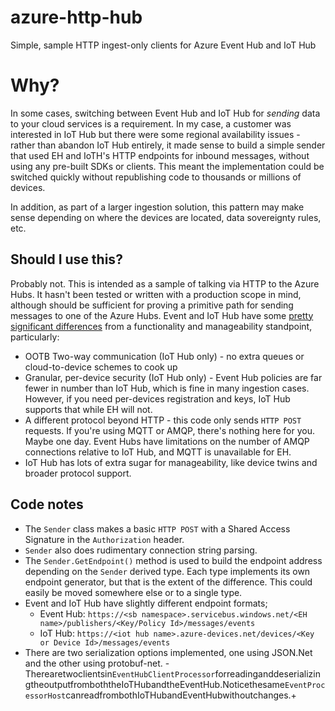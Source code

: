 # azure-http-hub
Simple, sample HTTP ingest-only clients for Azure Event Hub and IoT Hub

# Why?
In some cases, switching between Event Hub and IoT Hub for _sending_ data to your cloud services is a requirement. In my case, a customer was interested in IoT Hub but there were some regional availability issues - rather than abandon IoT Hub entirely, it made sense to build a simple sender that used EH and IoTH's HTTP endpoints for inbound messages, without using any pre-built SDKs or clients. This meant the implementation could be switched quickly without republishing code to thousands or millions of devices.

In addition, as part of a larger ingestion solution, this pattern may make sense depending on where the devices are located, data sovereignty rules, etc.

## Should I use this?
Probably not. This is intended as a sample of talking via HTTP to the Azure Hubs. It hasn't been tested or written with a production scope in mind, although should be sufficient for proving a primitive path for sending messages to one of the Azure Hubs. Event and IoT Hub have some [pretty significant differences](https://docs.microsoft.com/en-us/azure/iot-hub/iot-hub-compare-event-hubs) from a functionality and manageability standpoint, particularly:
- OOTB Two-way communication (IoT Hub only) - no extra queues or cloud-to-device schemes to cook up
- Granular, per-device security (IoT Hub only) - Event Hub policies are far fewer in number than IoT Hub, which is fine in many ingestion cases. However, if you need per-devices registration and keys, IoT Hub supports that while EH will not.
- A different protocol beyond HTTP - this code only sends `HTTP POST` requests. If you're using MQTT or AMQP, there's nothing here for you. Maybe one day. Event Hubs have limitations on the number of AMQP connections relative to IoT Hub, and MQTT is unavailable for EH.
- IoT Hub has lots of extra sugar for manageability, like device twins and broader protocol support.

## Code notes
- The `Sender` class makes a basic `HTTP POST` with a Shared Access Signature in the `Authorization` header. 
- `Sender` also does rudimentary connection string parsing.
- The `Sender.GetEndpoint()` method is used to build the endpoint address depending on the `Sender` derived type. Each type implements its own endpoint generator, but that is the extent of the difference. This could easily be moved somewhere else or to a single type.
- Event and IoT Hub have slightly different endpoint formats;
  - Event Hub: `https://<sb namespace>.servicebus.windows.net/<EH name>/publishers/<Key/Policy Id>/messages/events`
  - IoT Hub: `https://<iot hub name>.azure-devices.net/devices/<Key or Device Id>/messages/events`
- There are two serialization options implemented, one using JSON.Net and the other using protobuf-net.
-Therearetwoclientsin`EventHubClientProcessor`forreadinganddeserializingtheoutputfromboththeIoTHubandtheEventHub.Noticethesame`EventProcessorHost`canreadfrombothIoTHubandEventHubwithoutchanges.+
